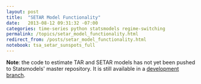 ```yaml
---
layout: post
title:  "SETAR Model Functionality"
date:   2013-08-12 09:31:32 -07:00
categories: time-series python statsmodels regime-switching
permalink: /topics/setar_model_functionality.html
redirect_from: /posts/setar_model_functionality.html
notebook: tsa_setar_sunspots_full
---
```


**Note**: the code to estimate TAR and SETAR models has not
yet been pushed to Statsmodels' master repository. It is still
available in a [development branch](https://github.com/ChadFulton/statsmodels/tree/setar).
